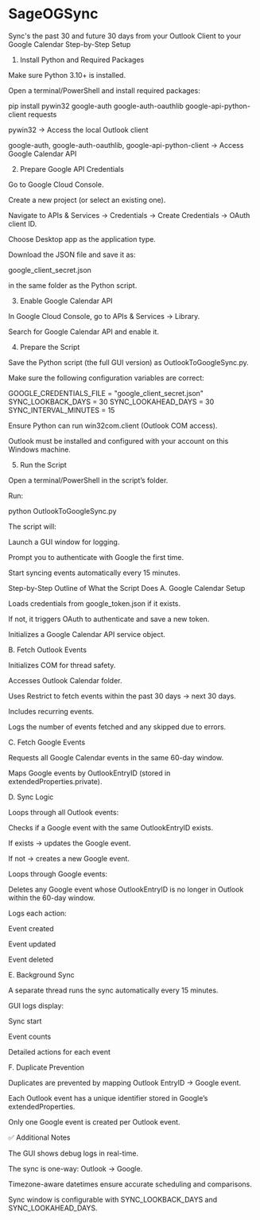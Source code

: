 # SageOGSync
Sync's the past 30 and future 30 days from your Outlook Client to your Google Calendar 
Step-by-Step Setup
1. Install Python and Required Packages

Make sure Python 3.10+ is installed.

Open a terminal/PowerShell and install required packages:

pip install pywin32 google-auth google-auth-oauthlib google-api-python-client requests


pywin32 → Access the local Outlook client

google-auth, google-auth-oauthlib, google-api-python-client → Access Google Calendar API

2. Prepare Google API Credentials

Go to Google Cloud Console.

Create a new project (or select an existing one).

Navigate to APIs & Services → Credentials → Create Credentials → OAuth client ID.

Choose Desktop app as the application type.

Download the JSON file and save it as:

google_client_secret.json


in the same folder as the Python script.

3. Enable Google Calendar API

In Google Cloud Console, go to APIs & Services → Library.

Search for Google Calendar API and enable it.

4. Prepare the Script

Save the Python script (the full GUI version) as OutlookToGoogleSync.py.

Make sure the following configuration variables are correct:

GOOGLE_CREDENTIALS_FILE = "google_client_secret.json"
SYNC_LOOKBACK_DAYS = 30
SYNC_LOOKAHEAD_DAYS = 30
SYNC_INTERVAL_MINUTES = 15


Ensure Python can run win32com.client (Outlook COM access).

Outlook must be installed and configured with your account on this Windows machine.

5. Run the Script

Open a terminal/PowerShell in the script’s folder.

Run:

python OutlookToGoogleSync.py


The script will:

Launch a GUI window for logging.

Prompt you to authenticate with Google the first time.

Start syncing events automatically every 15 minutes.

Step-by-Step Outline of What the Script Does
A. Google Calendar Setup

Loads credentials from google_token.json if it exists.

If not, it triggers OAuth to authenticate and save a new token.

Initializes a Google Calendar API service object.

B. Fetch Outlook Events

Initializes COM for thread safety.

Accesses Outlook Calendar folder.

Uses Restrict to fetch events within the past 30 days → next 30 days.

Includes recurring events.

Logs the number of events fetched and any skipped due to errors.

C. Fetch Google Events

Requests all Google Calendar events in the same 60-day window.

Maps Google events by OutlookEntryID (stored in extendedProperties.private).

D. Sync Logic

Loops through all Outlook events:

Checks if a Google event with the same OutlookEntryID exists.

If exists → updates the Google event.

If not → creates a new Google event.

Loops through Google events:

Deletes any Google event whose OutlookEntryID is no longer in Outlook within the 60-day window.

Logs each action:

Event created

Event updated

Event deleted

E. Background Sync

A separate thread runs the sync automatically every 15 minutes.

GUI logs display:

Sync start

Event counts

Detailed actions for each event

F. Duplicate Prevention

Duplicates are prevented by mapping Outlook EntryID → Google event.

Each Outlook event has a unique identifier stored in Google’s extendedProperties.

Only one Google event is created per Outlook event.

✅ Additional Notes

The GUI shows debug logs in real-time.

The sync is one-way: Outlook → Google.

Timezone-aware datetimes ensure accurate scheduling and comparisons.

Sync window is configurable with SYNC_LOOKBACK_DAYS and SYNC_LOOKAHEAD_DAYS.
